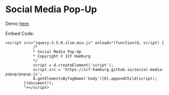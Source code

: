 # Social Media Pop-Up

Demo [here](https://icf-hamburg.github.io/social-media-popup/).

Embed Code:
```
<script src="jquery-3.5.0.slim.min.js" onload="(function(d, script) {
            /* 
            * Social Media Pop-Up
            * Copyright © ICF Hamburg
            */
            script = d.createElement('script');
            script.src = 'https://icf-hamburg.github.io/social-media-popup/popup.js';
            d.getElementsByTagName('body')[0].appendChild(script);
        }(document));
        "></script>
```